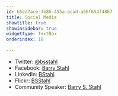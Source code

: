 ```yaml
---
id: b5ed7ace-3b86-455a-acad-a66f654f4867
title: Social Media
showtitle: true
showinsidebar: true
widgettype: TextBox
orderindex: 10

---
```

* Twitter: [@bsstahl](http://twitter.com/bsstahl)
* Facebook: [Barry Stahl](http://www.facebook.com/barrystahl)
* LinkedIn: [BStahl](http://www.linkedin.com/in/bstahl)
* Flickr: [BSStahl](http://flickr.com/bsstahl)
* Community Speaker: [Barry S. Stahl]({PathToRoot}/Pages/Speaking-Engagements.html)